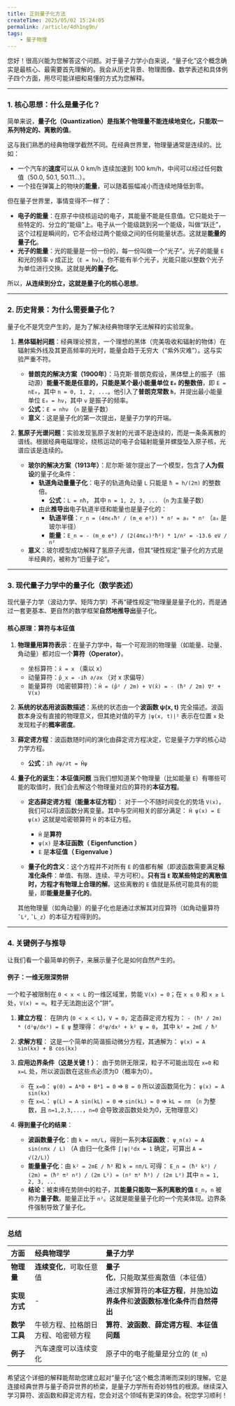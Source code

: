 ```yaml
---
title: 正则量子化方法
createTime: 2025/05/02 15:24:05
permalink: /article/4dh1ng9n/
tags: 
    - 量子物理
---
```

您好！很高兴能为您解答这个问题。对于量子力学小白来说，“量子化”这个概念确实是最核心、最需要首先理解的。我会从历史背景、物理图像、数学表述和具体例子四个方面，用尽可能详细和易懂的方式为您解释。

---

### 1. 核心思想：什么是量子化？

简单来说，**量子化（Quantization）是指某个物理量不能连续地变化，只能取一系列特定的、离散的值**。

这与我们熟悉的经典物理学截然不同。在经典世界里，物理量通常是连续的。比如：
*   一个汽车的**速度**可以从 0 km/h 连续加速到 100 km/h，中间可以经过任何数值（50.0, 50.1, 50.11...）。
*   一个挂在弹簧上的物块的**能量**，可以随着振幅减小而连续地降低到零。

但在量子世界里，事情变得不一样了：
*   **电子的能量**：在原子中绕核运动的电子，其能量不能是任意值。它只能处于一些特定的、分立的“能级”上。电子从一个能级跳到另一个能级，叫做“跃迁”，这个过程是瞬间的，它不会经过两个能级之间的任何能量状态。这就是**能量的量子化**。
*   **光子的能量**：光的能量是一份一份的，每一份叫做一个“光子”。光子的能量 `E` 和光的频率 `ν` 成正比（`E = hν`）。你不能有半个光子，光能只能以整数个光子为单位进行交换。这就是**光的量子化**。

所以，**从连续到分立，这就是量子化的核心思想**。

---

### 2. 历史背景：为什么需要量子化？

量子化不是凭空产生的，是为了解决经典物理学无法解释的实验现象。

1.  **黑体辐射问题**：经典理论预言，一个理想的黑体（完美吸收和辐射的物体）在辐射紫外线及其更高频率的光时，能量会趋于无穷大（“紫外灾难”）。这与实验严重不符。
    *   **普朗克的解决方案（1900年）**：马克斯·普朗克假设，黑体壁上的振子（振动源）**能量不能是任意的，只能是某个最小能量单位 `E₀` 的整数倍**，即 `E = nE₀`，其中 `n = 0, 1, 2, ...`。他引入了**普朗克常数 `h`**，并提出最小能量单位 `E₀ = hν`，其中 `ν` 是振子的频率。
    *   **公式**：`E = nhν` （`n` 是量子数）
    *   **意义**：这是量子化的第一次提出，是量子力学的开端。

2.  **氢原子光谱问题**：实验发现氢原子发射的光谱不是连续的，而是一条条离散的谱线。根据经典电磁理论，绕核运动的电子会辐射能量并螺旋坠入原子核，光谱应该是连续的。
    *   **玻尔的解决方案（1913年）**：尼尔斯·玻尔提出了一个模型，包含了**人为假设**的量子化条件：
        *   **轨道角动量量子化**：电子的轨道角动量 `L` 只能是 `ħ = h/(2π)` 的整数倍。
            *   **公式**：`L = nħ`， 其中 `n = 1, 2, 3, ...` （`n` 为主量子数）
        *   由此**推导出**电子轨道半径和能量也是量子化的：
            *   **轨道半径**：`r_n = (4πϵ₀ħ² / (m_e e²)) * n² = a₀ * n²` （`a₀` 是玻尔半径）
            *   **能量**：`E_n = - (m_e e⁴) / (2(4πϵ₀)²ħ²) * 1/n² = -13.6 eV / n²`
    *   **意义**：玻尔模型成功解释了氢原子光谱，但其“硬性规定”量子化的方式是半经典的，被称为“旧量子论”。

---

### 3. 现代量子力学中的量子化（数学表述）

现代量子力学（波动力学、矩阵力学）不再“硬性规定”物理量是量子化的，而是通过一套更基本、更自然的数学框架**自然地推导出**量子化。

#### 核心原理：算符与本征值

1.  **物理量用算符表示**：在量子力学中，每一个可观测的物理量（如能量、动量、角动量）都对应一个**算符（Operator）**。
    *   坐标算符：`x̂ = x` （乘以 x）
    *   动量算符：`p̂_x = -iħ ∂/∂x` （对 x 求偏导）
    *   能量算符（哈密顿算符）：`Ĥ = (p̂² / 2m) + V(x̂) = - (ħ² / 2m) ∇² + V(x)`

2.  **系统的状态用波函数描述**：系统的状态由一个**波函数 ψ(x, t)** 完全描述。波函数本身没有直接的物理意义，但其绝对值的平方 `|ψ(x, t)|²` 表示在位置 `x` 处发现粒子的**概率密度**。

3.  **薛定谔方程**：波函数随时间的演化由薛定谔方程决定，它是量子力学的核心动力学方程。
    *   **公式**：`iħ ∂ψ/∂t = Ĥψ`

4.  **量子化的诞生：本征值问题**
    当我们想知道某个物理量（比如能量 `E`）有哪些可能的取值时，我们会去解这个物理量对应的算符的**本征方程**。

    *   **定态薛定谔方程（能量本征方程）**：
        对于一个不随时间变化的势场 `V(x)`，我们可以将波函数分离变量。其中与空间相关的部分满足：
        `Ĥ ψ(x) = E ψ(x)`
        这就是哈密顿算符 `Ĥ` 的本征方程。
        *   `Ĥ` 是**算符**
        *   `ψ(x)` 是**本征函数（ Eigenfunction ）**
        *   `E` 是**本征值（ Eigenvalue ）**

    *   **量子化的含义**：这个方程并不对所有 `E` 的值都有解（即波函数需要满足**标准化条件**：单值、有限、连续、平方可积）。**只有当 `E` 取某些特定的离散值时，方程才有物理上合理的解**。这些离散的 `E` 值就是系统可能具有的能量，即**能量是量子化的**。

    其他物理量（如角动量）的量子化也是通过求解其对应算符（如角动量算符 `ˆL²`, `ˆL_z`）的本征方程得到的。

---

### 4. 关键例子与推导

让我们看一个最简单的例子，来展示量子化是如何自然产生的。

#### 例子：一维无限深势阱

一个粒子被限制在 `0 < x < L` 的一维区域里，势能 `V(x) = 0`；在 `x ≤ 0` 和 `x ≥ L` 处，`V(x) = ∞`。粒子无法跑出这个“阱”。

1.  **建立方程**：
    在阱内 (`0 < x < L`)，`V = 0`，定态薛定谔方程为：
    `- (ħ² / 2m) * (d²ψ/dx²) = E ψ`
    整理得：
    `d²ψ/dx² + k² ψ = 0`， 其中 `k² = 2mE / ħ²`

2.  **求解方程**：
    这是一个简单的简谐振动微分方程，其通解为：
    `ψ(x) = A sin(kx) + B cos(kx)`

3.  **应用边界条件（这是关键！）**：
    由于势阱无限深，粒子不可能出现在 `x=0` 和 `x=L` 处，所以波函数在这些点必须为0（概率为0）。
    *   在 `x=0`： `ψ(0) = A*0 + B*1 = 0` => `B = 0`
        所以波函数简化为： `ψ(x) = A sin(kx)`
    *   在 `x=L`： `ψ(L) = A sin(kL) = 0`
        => `sin(kL) = 0` => `kL = nπ` （`n` 为整数，且 `n=1,2,3,...`，`n=0` 会导致波函数处处为0，无物理意义）

4.  **得到量子化的结果**：
    *   **波函数量子化**：由 `k = nπ/L`，得到一系列**本征函数**：
        `ψ_n(x) = A sin(nπx / L)` （A 由归一化条件 `∫|ψ|²dx = 1` 确定，可算出 `A = √(2/L)`）
    *   **能量量子化**：由 `k² = 2mE / ħ²` 和 `k = nπ/L` 可得：
        `E_n = (ħ² k²) / (2m) = (ħ² π² n²) / (2m L²) = (n² π² ħ²) / (2m L²)`
        其中 `n = 1, 2, 3, ...`
    *   **结论**：被束缚在势阱中的粒子，其**能量只能取一系列离散的值** `E_n`，`n` 被称为**量子数**。能量正比于 `n²`。这就是能量量子化的一个完美体现。边界条件强制导致了量子化。

---

### 总结

| 方面 | 经典物理学 | 量子力学 |
| :--- | :--- | :--- |
| **物理量** | **连续变化**，可取任意值 | **量子化**，只能取某些离散值（本征值） |
| **实现方式** | - | 通过求解算符的**本征方程**，并施加**边界条件**和**波函数标准化条件**而**自然得出** |
| **数学工具** | 牛顿方程、拉格朗日方程、哈密顿方程 | **算符**、**波函数**、**薛定谔方程**、**本征值问题** |
| **例子** | 汽车速度可以连续变化 | 原子中的电子能量是分立的 (`E_n`) |

希望这个详细的解释能帮助您建立起对“量子化”这个概念清晰而深刻的理解。它是连接经典世界与量子奇异世界的桥梁，是量子力学所有奇妙特性的根源。继续深入学习算符、波函数和薛定谔方程，您会对这个领域有更深的体会。祝您学习顺利！